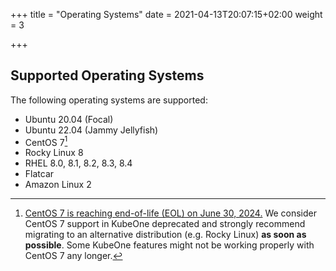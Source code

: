 +++
title = "Operating Systems"
date = 2021-04-13T20:07:15+02:00
weight = 3

+++

## Supported Operating Systems

The following operating systems are supported:

* Ubuntu 20.04 (Focal)
* Ubuntu 22.04 (Jammy Jellyfish)
* CentOS 7[^1]
* Rocky Linux 8
* RHEL 8.0, 8.1, 8.2, 8.3, 8.4
* Flatcar
* Amazon Linux 2

[^1]: [CentOS 7 is reaching end-of-life (EOL) on June 30, 2024.][centos]
We consider CentOS 7 support in KubeOne deprecated and strongly
recommend migrating to an alternative distribution (e.g. Rocky Linux)
**as soon as possible**. Some KubeOne features might not be working
properly with CentOS 7 any longer.

[centos]: https://www.redhat.com/en/topics/linux/centos-linux-eol
